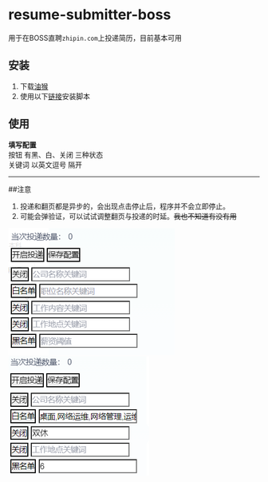# resume-submitter-boss
用于在BOSS直聘`zhipin.com`上投递简历，目前基本可用
## 安装
1. 下载[油猴](https://www.tampermonkey.net/)
2. 使用以下[链接](https://greasyfork.org/zh-CN/scripts/471443-boss%E7%9B%B4%E8%81%98%E8%87%AA%E5%8A%A8%E6%8A%95%E9%80%92%E7%AE%80%E5%8E%86)安装脚本

## 使用   
**填写配置**   
按钮 有黑、白、关闭 三种状态  
关键词 以英文逗号 隔开  

---

##注意
1. 投递和翻页都是异步的，会出现点击停止后，程序并不会立即停止。
2. 可能会弹验证，可以试试调整翻页与投递的时延。~~我也不知道有没有用~~

![界面预览](images/界面预览.png "界面预览") ![示例](images/示例.png "填写示例")  
